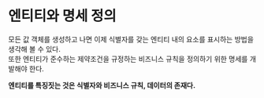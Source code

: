 # 엔티티와 명세 정의

모든 값 객체를 생성하고 나면 이제 식별자를 갖는 엔티티 내의 요소를 표시하는 방법을 생각해 볼 수 있다.  
또한 엔티티가 준수하는 제약조건을 규정하는 비즈니스 규칙을 정의하기 위한 명세를 개발해야 한다.  

**엔티티를 특징짓는 것은 식별자와 비즈니스 규칙, 데이터의 존재다.**